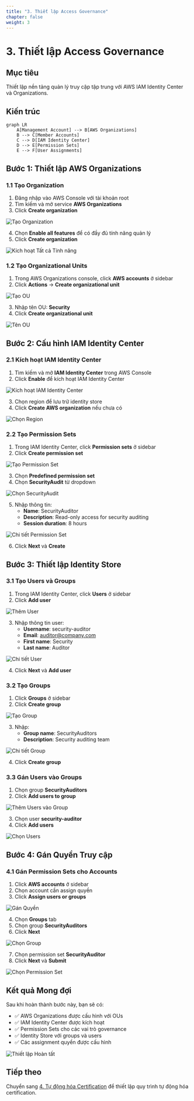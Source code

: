 ```yaml
---
title: "3. Thiết lập Access Governance"
chapter: false
weight: 3
---
```


# 3. Thiết lập Access Governance

## Mục tiêu

Thiết lập nền tảng quản lý truy cập tập trung với AWS IAM Identity Center và Organizations.

## Kiến trúc

```mermaid
graph LR
    A[Management Account] --> B[AWS Organizations]
    B --> C[Member Accounts]
    C --> D[IAM Identity Center]
    D --> E[Permission Sets]
    E --> F[User Assignments]
```

## Bước 1: Thiết lập AWS Organizations

### 1.1 Tạo Organization

1. Đăng nhập vào AWS Console với tài khoản root
2. Tìm kiếm và mở service **AWS Organizations**
3. Click **Create organization**

![Tạo Organization](/images/3/create-organization.png?featherlight=false&width=90pc)

4. Chọn **Enable all features** để có đầy đủ tính năng quản lý
5. Click **Create organization**

![Kích hoạt Tất cả Tính năng](/images/3/enable-all-features.png?featherlight=false&width=90pc)

### 1.2 Tạo Organizational Units

1. Trong AWS Organizations console, click **AWS accounts** ở sidebar
2. Click **Actions** → **Create organizational unit**

![Tạo OU](/images/3/create-ou.png?featherlight=false&width=90pc)

3. Nhập tên OU: **Security**
4. Click **Create organizational unit**

![Tên OU](/images/3/ou-name.png?featherlight=false&width=90pc)

## Bước 2: Cấu hình IAM Identity Center

### 2.1 Kích hoạt IAM Identity Center

1. Tìm kiếm và mở **IAM Identity Center** trong AWS Console
2. Click **Enable** để kích hoạt IAM Identity Center

![Kích hoạt IAM Identity Center](/images/3/enable-identity-center.png?featherlight=false&width=90pc)

3. Chọn region để lưu trữ identity store
4. Click **Create AWS organization** nếu chưa có

![Chọn Region](/images/3/choose-region.png?featherlight=false&width=90pc)

### 2.2 Tạo Permission Sets

1. Trong IAM Identity Center, click **Permission sets** ở sidebar
2. Click **Create permission set**

![Tạo Permission Set](/images/3/create-permission-set.png?featherlight=false&width=90pc)

3. Chọn **Predefined permission set**
4. Chọn **SecurityAudit** từ dropdown

![Chọn SecurityAudit](/images/3/select-security-audit.png?featherlight=false&width=90pc)

5. Nhập thông tin:
   - **Name**: SecurityAuditor
   - **Description**: Read-only access for security auditing
   - **Session duration**: 8 hours

![Chi tiết Permission Set](/images/3/permission-set-details.png?featherlight=false&width=90pc)

6. Click **Next** và **Create**

## Bước 3: Thiết lập Identity Store

### 3.1 Tạo Users và Groups

1. Trong IAM Identity Center, click **Users** ở sidebar
2. Click **Add user**

![Thêm User](/images/3/add-user.png?featherlight=false&width=90pc)

3. Nhập thông tin user:
   - **Username**: security-auditor
   - **Email**: auditor@company.com
   - **First name**: Security
   - **Last name**: Auditor

![Chi tiết User](/images/3/user-details.png?featherlight=false&width=90pc)

4. Click **Next** và **Add user**

### 3.2 Tạo Groups

1. Click **Groups** ở sidebar
2. Click **Create group**

![Tạo Group](/images/3/create-group.png?featherlight=false&width=90pc)

3. Nhập:
   - **Group name**: SecurityAuditors
   - **Description**: Security auditing team

![Chi tiết Group](/images/3/group-details.png?featherlight=false&width=90pc)

4. Click **Create group**

### 3.3 Gán Users vào Groups

1. Chọn group **SecurityAuditors**
2. Click **Add users to group**

![Thêm Users vào Group](/images/3/add-users-to-group.png?featherlight=false&width=90pc)

3. Chọn user **security-auditor**
4. Click **Add users**

![Chọn Users](/images/3/select-users.png?featherlight=false&width=90pc)

## Bước 4: Gán Quyền Truy cập

### 4.1 Gán Permission Sets cho Accounts

1. Click **AWS accounts** ở sidebar
2. Chọn account cần assign quyền
3. Click **Assign users or groups**

![Gán Quyền](/images/3/assign-access.png?featherlight=false&width=90pc)

4. Chọn **Groups** tab
5. Chọn group **SecurityAuditors**
6. Click **Next**

![Chọn Group](/images/3/select-group-assign.png?featherlight=false&width=90pc)

7. Chọn permission set **SecurityAuditor**
8. Click **Next** và **Submit**

![Chọn Permission Set](/images/3/select-permission-set-assign.png?featherlight=false&width=90pc)

## Kết quả Mong đợi

Sau khi hoàn thành bước này, bạn sẽ có:

- ✅ AWS Organizations được cấu hình với OUs
- ✅ IAM Identity Center được kích hoạt
- ✅ Permission Sets cho các vai trò governance
- ✅ Identity Store với groups và users
- ✅ Các assignment quyền được cấu hình

![Thiết lập Hoàn tất](/images/3/final-setup.png?featherlight=false&width=90pc)

## Tiếp theo

Chuyển sang [4. Tự động hóa Certification](../4-tu-dong-hoa-certification) để thiết lập quy trình tự động hóa certification.
